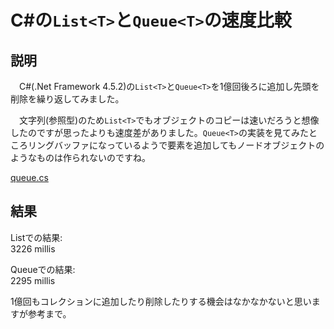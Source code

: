# C#の`List<T>`と`Queue<T>`の速度比較

## 説明

　C#(.Net Framework 4.5.2)の`List<T>`と`Queue<T>`を1億回後ろに追加し先頭を削除を繰り返してみました。  

　文字列(参照型)のため`List<T>`でもオブジェクトのコピーは速いだろうと想像したのですが思ったよりも速度差がありました。`Queue<T>`の実装を見てみたところリングバッファになっているようで要素を追加してもノードオブジェクトのようなものは作られないのですね。  

[queue.cs](http://referencesource.microsoft.com/#mscorlib/system/collections/queue.cs "queue.cs")

## 結果

List<T>での結果:  
3226 millis  

Queue<T>での結果:  
2295 millis  

1億回もコレクションに追加したり削除したりする機会はなかなかないと思いますが参考まで。
